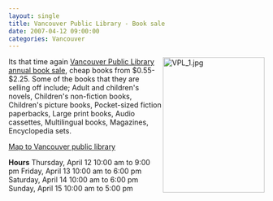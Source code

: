 ```yaml
---
layout: single
title: Vancouver Public Library - Book sale 
date: 2007-04-12 09:00:00
categories: Vancouver
---
```

<a href="http://www.vpl.vancouver.bc.ca/branches/LibrarySquare/circ/booksale.html"><img src="/public/uploads/VPL_1.jpg" alt="VPL_1.jpg" title="VPL_1.jpg" align="right" border="0" height="266" width="200" /></a>Its that time again <a href="http://www.vpl.vancouver.bc.ca/branches/LibrarySquare/circ/booksale.html">Vancouver Public Library annual book sale</a>, cheap books from $0.55- $2.25. Some of the books that they are selling off include; Adult and children's novels, Children's non-fiction books, Children's picture books, Pocket-sized fiction paperbacks, Large print books, Audio cassettes, Multilingual books, Magazines, Encyclopedia sets.

<a href="http://maps.google.ca/maps?f=q&amp;hl=en&amp;q=vancouver+350+West+Georgia+Street&amp;sll=49.291546,-123.10936&amp;sspn=0.099644,0.233459&amp;layer=&amp;ie=UTF8&amp;z=16&amp;ll=49.281342,-123.114617&amp;spn=0.006229,0.014591&amp;om=1&amp;iwloc=addr">Map to Vancouver public library</a>

<strong>Hours</strong>
Thursday, April 12 	10:00 am to 9:00 pm
Friday, April 13 	  10:00 am to 6:00 pm
Saturday, April 14 	10:00 am to 6:00 pm
Sunday, April 15 	10:00 am to 5:00 pm
